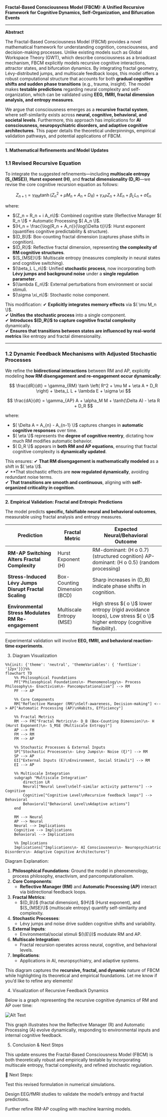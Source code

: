 **Fractal-Based Consciousness Model (FBCM): A Unified Recursive Framework for Cognitive Dynamics, Self-Organization, and Bifurcation Events**

---

**Abstract**

The Fractal-Based Consciousness Model (FBCM) provides a novel mathematical framework for understanding cognition, consciousness, and decision-making processes. Unlike existing models such as Global Workspace Theory (GWT), which describe consciousness as a broadcast mechanism, FBCM explicitly models recursive cognitive interactions, attractor states, and bifurcation dynamics. By integrating fractal geometry, Lévy-distributed jumps, and multiscale feedback loops, this model offers a robust computational structure that accounts for both **gradual cognitive shifts and sudden phase transitions** (e.g., trauma, insight). The model makes **testable predictions** regarding neural complexity and self-organization, which can be validated using **EEG, fMRI, fractal dimension analysis, and entropy measures**.

We argue that consciousness emerges as a **recursive fractal system**, where self-similarity exists across **neural, cognitive, behavioral, and societal levels**. Furthermore, this approach has implications for **AI consciousness, neuropsychiatric disorders, and adaptive cognitive architectures**. This paper details the theoretical underpinnings, empirical validation pathways, and potential applications of FBCM.

---

**1. Mathematical Refinements and Model Updates**

### **1.1 Revised Recursive Equation**

To integrate the suggested refinements—including **multiscale entropy (S_{MSE})**, **Hurst exponent (H)**, and **fractal dimensionality (D_R)**—we revise the core cognitive recursion equation as follows:

$$
Z_{n+1} = \gamma_{RM} \tanh \left( Z_n^2 + \mu M_n + A_n + D_R \right) + \gamma_{AP} Z_n + \lambda E_n + \beta_L L_n + \sigma \xi_n
$$

where:
- $(Z_n = R_n + i A_n\)$: Combined cognitive state (Reflective Manager $( R_n \)$ + Automatic Processing $( A_n \)$.
- $(H_n = \frac{\log(R_n + A_n)}{\log(\Delta t)}\)$: Hurst exponent (quantifies cognitive predictability & structure).
- $(D_B\)$: Box-counting fractal dimension (captures phase shifts in cognition).
- $(D_R\)$: Reflective fractal dimension, representing **the complexity of RM cognitive structures**.
- $(S_{MSE}\)$: Multiscale entropy (measures complexity in neural states and cognitive switching).
- $(\beta_L L_n\)$: Unified **stochastic process**, now incorporating both **Lévy jumps and background noise** under a **single regulation parameter**.
- $(\lambda E_n\)$: External perturbations from environment or social stimuli.
- $(\sigma \xi_n\)$: Stochastic noise component.

This modification:
✔ **Explicitly integrates memory effects** via $( \mu M_n \)$.  
✔ **Unifies the stochastic process** into a single component.  
✔ **Introduces $(D_R\)$ to capture cognitive fractal complexity** dynamically.  
✔ **Ensures that transitions between states are influenced by real-world metrics** like entropy and fractal dimensionality.

---

### **1.2 Dynamic Feedback Mechanisms with Adjusted Stochastic Processes**

We refine the **bidirectional interactions** between RM and AP, explicitly modeling **how RM disengagement and re-engagement occur dynamically**:

$$
\frac{dR}{dt} = \gamma_{RM} \tanh \left( R^2 + \mu M + \eta A + D_R \right) + \beta_L L + \lambda E + \sigma \xi
$$

$$
\frac{dA}{dt} = \gamma_{AP} A + \alpha_M M + \tanh(\Delta A) - \eta R + D_R
$$

where:
- $( \Delta A = A_{n} - A_{n-1} \)$ captures changes in **automatic cognitive responses** over time.
- $( \eta \)$ represents the **degree of cognitive reentry**, dictating how much RM modifies automatic behavior.
- $( D_R \)$ appears in **both RM and AP equations**, ensuring that fractal cognitive complexity is **dynamically updated**.

This ensures:
✔ **That RM disengagement is mathematically modeled** as a shift in $( \eta \)$.  
✔ **That stochastic effects are **now regulated dynamically**, avoiding redundant noise terms.  
✔ **That transitions are smooth and continuous**, aligning with **self-organized criticality in cognition**.

---

**2. Empirical Validation: Fractal and Entropic Predictions**

The model predicts **specific, falsifiable neural and behavioral outcomes**, measurable using fractal analysis and entropy measures.

| **Prediction**                                        | **Fractal Metric**           | **Expected Neural/Behavioral Outcome**                                                                                |
| ----------------------------------------------------- | ---------------------------- | --------------------------------------------------------------------------------------------------------------------- |
| **RM-AP Switching Alters Fractal Complexity**         | Hurst Exponent \(H\)         | RM-dominant: \(H 	o 0.7\) (structured cognition)  AP-dominant: \(H 	o 0.5\) (random processing)                     |
| **Stress-Induced Lévy Jumps Disrupt Fractal Scaling** | Box-Counting Dimension (BCD) | Sharp increases in \(D_B\) indicate phase shifts in cognition.                                                        |
| **Environmental Stress Modulates RM Re-engagement**   | Multiscale Entropy (MSE)     | High stress $( 	o \)$ lower entropy (rigid avoidance loops), Low stress $( 	o \)$ higher entropy (cognitive flexibility). |

Experimental validation will involve **EEG, fMRI, and behavioral reaction-time experiments**.

3. Diagram Visualization

```mermaid
%%{init: {'theme': 'neutral', 'themeVariables': { 'fontSize': '12px'}}}%%
flowchart TD
    %% Philosophical Foundations
    PF["Philosophical Foundations\n- Phenomenology\n- Process Philosophy\n- Enactivism\n- Pancomputationalism"] --> RM
    PF --> AP

    %% Core Components
    RM["Reflective Manager (RM)\nSelf-awareness, Decision-making"] <--> AP["Automatic Processing (AP)\nHabits, Efficiency"]
    
    %% Fractal Metrics
    RM --> FM["Fractal Metrics\n- D_B (Box-Counting Dimension)\n- H (Hurst Exponent)\n- S_MSE (Multiscale Entropy)"]
    AP --> FM
    FM --> RM
    FM --> AP

    %% Stochastic Processes & External Inputs
    SP["Stochastic Processes\n- Lévy Jumps\n- Noise (ξ)"] --> RM
    SP --> AP
    EI["External Inputs (E)\nEnvironment, Social Stimuli"] --> RM
    EI --> AP

    %% Multiscale Integration
    subgraph "Multiscale Integration"
        direction LR
        Neural["Neural Level\nSelf-similar activity patterns"] --> Cognitive
        Cognitive["Cognitive Level\nRecursive feedback loops"] --> Behavioral
        Behavioral["Behavioral Level\nAdaptive actions"]
    end

    RM --> Neural
    AP --> Neural
    Neural --> Implications
    Cognitive --> Implications
    Behavioral --> Implications

    %% Implications
    Implications["Implications\n- AI Consciousness\n- Neuropsychiatric Disorders\n- Adaptive Cognitive Architectures"]
```

Diagram Explanation:

1. **Philosophical Foundations**: Ground the model in phenomenology, process philosophy, enactivism, and pancomputationalism.
2. **Core Components**:  
   - **Reflective Manager (RM)** and **Automatic Processing (AP)** interact via bidirectional feedback loops.  
3. **Fractal Metrics**:  
   - $(D_B\)$ (fractal dimension), $(H\)$ (Hurst exponent), and $(S_{MSE}\)$ (multiscale entropy) quantify self-similarity and complexity.  
4. **Stochastic Processes**:  
   - Lévy jumps and noise drive sudden cognitive shifts and variability.  
5. **External Inputs**:  
   - Environmental/social stimuli $(\(E\))$ modulate RM and AP.  
6. **Multiscale Integration**:  
   - Fractal recursion operates across neural, cognitive, and behavioral levels.  
7. **Implications**:  
   - Applications in AI, neuropsychiatry, and adaptive systems.  

This diagram captures the **recursive, fractal, and dynamic** nature of FBCM while highlighting its theoretical and empirical foundations. Let me know if you’d like to refine any elements!

4. Visualization of Recursive Feedback Dynamics

Below is a graph representing the recursive cognitive dynamics of RM and AP over time:


![Alt Text](https://github.com/user-attachments/assets/6120bd76-3776-4a5d-b27a-1994b6129683)

This graph illustrates how the Reflective Manager (R) and Automatic Processing (A) evolve dynamically, responding to environmental inputs and internal cognitive feedback.


5. Conclusion & Next Steps

This update ensures the Fractal-Based Consciousness Model (FBCM) is both theoretically robust and empirically testable by incorporating multiscale entropy, fractal complexity, and refined stochastic regulation.

🚀 Next Steps:

Test this revised formulation in numerical simulations.

Design EEG/fMRI studies to validate the model’s entropy and fractal predictions.

Further refine RM-AP coupling with machine learning models.


